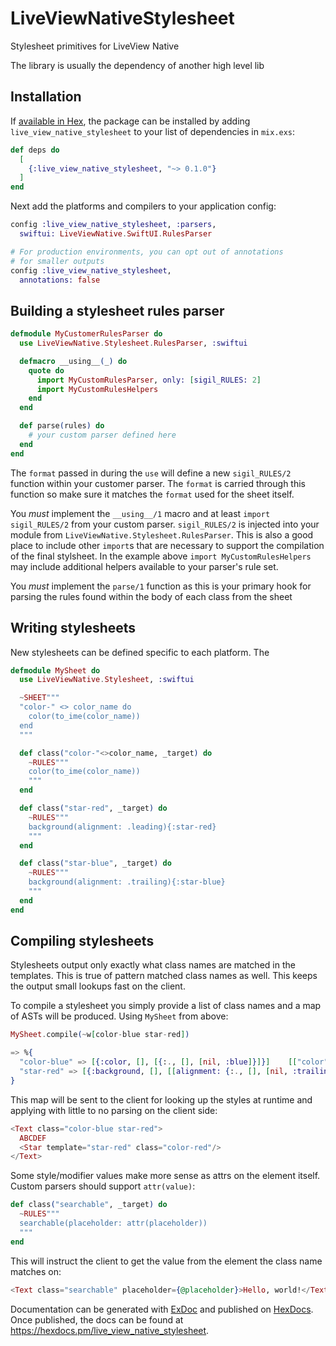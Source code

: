 # LiveViewNativeStylesheet

Stylesheet primitives for LiveView Native

The library is usually the dependency of another high level lib

## Installation

If [available in Hex](https://hex.pm/docs/publish), the package can be installed
by adding `live_view_native_stylesheet` to your list of dependencies in `mix.exs`:

```elixir
def deps do
  [
    {:live_view_native_stylesheet, "~> 0.1.0"}
  ]
end
```

Next add the platforms and compilers to your application config:

```elixir
config :live_view_native_stylesheet, :parsers, 
  swiftui: LiveViewNative.SwiftUI.RulesParser

# For production environments, you can opt out of annotations
# for smaller outputs
config :live_view_native_stylesheet,
  annotations: false
```

## Building a stylesheet rules parser

```elixir
defmodule MyCustomerRulesParser do
  use LiveViewNative.Stylesheet.RulesParser, :swiftui

  defmacro __using__(_) do
    quote do
      import MyCustomRulesParser, only: [sigil_RULES: 2]
      import MyCustomRulesHelpers
    end
  end

  def parse(rules) do
    # your custom parser defined here
  end
end
```

The `format` passed in during the `use` will define a new `sigil_RULES/2` function within
your customer parser. The `format` is carried through this function so make sure it matches
the `format` used for the sheet itself.

You *must* implement the `__using__/1` macro and at least `import` `sigil_RULES/2` from your
custom parser. `sigil_RULES/2` is injected into your module from `LiveViewNative.Stylesheet.RulesParser`.
This is also a good place to include other `import`s that are necessary to support the compilation of
the final stylsheet. In the example above `import MyCustomRulesHelpers` may include additional helpers
available to your parser's rule set.

You *must* implement the `parse/1` function as this is your primary hook for parsing the rules
found within the body of each class from the sheet

## Writing stylesheets

New stylesheets can be defined specific to each platform. The 

```elixir
defmodule MySheet do
  use LiveViewNative.Stylesheet, :swiftui

  ~SHEET"""
  "color-" <> color_name do
    color(to_ime(color_name))
  end
  """

  def class("color-"<>color_name, _target) do
    ~RULES"""
    color(to_ime(color_name))
    """
  end

  def class("star-red", _target) do
    ~RULES"""
    background(alignment: .leading){:star-red}
    """
  end

  def class("star-blue", _target) do
    ~RULES"""
    background(alignment: .trailing){:star-blue}
    """
  end
end
```

## Compiling stylesheets

Stylesheets output only exactly what class names are matched in the templates. This is true of pattern matched class names as well. This
keeps the output small lookups fast on the client.

To compile a stylesheet you simply provide a list of class names and a map of ASTs will be produced. Using `MySheet` from above:

```elixir
MySheet.compile(~w[color-blue star-red])

=> %{
  "color-blue" => [{:color, [], [{:., [], [nil, :blue]}]}]    [["color", [[".blue", :IME]], nil]]
  "star-red" => [{:background, [], [[alignment: {:., [], [nil, :trailing]}, content: :"star-red"]]}]
}
```

This map will be sent to the client for looking up the styles at runtime and applying with little to no parsing on the client side:

```heex
<Text class="color-blue star-red">
  ABCDEF
  <Star template="star-red" class="color-red"/>
</Text>
```

Some style/modifier values make more sense as attrs on the element itself. Custom parsers should
support `attr(value)`:

```elixir
def class("searchable", _target) do
  ~RULES"""
  searchable(placeholder: attr(placeholder))
  """
end
```

This will instruct the client to get the value from the element the class name matches on:

```heex
<Text class="searchable" placeholder={@placeholder}>Hello, world!</Text>
```

Documentation can be generated with [ExDoc](https://github.com/elixir-lang/ex_doc)
and published on [HexDocs](https://hexdocs.pm). Once published, the docs can
be found at <https://hexdocs.pm/live_view_native_stylesheet>.

